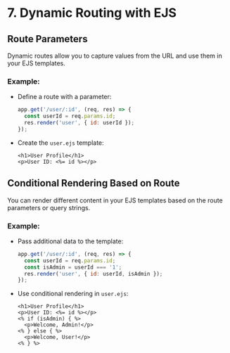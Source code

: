 # 7. Dynamic Routing with EJS

## Route Parameters
Dynamic routes allow you to capture values from the URL and use them in your EJS templates.

### Example:
- Define a route with a parameter:
  ```javascript
  app.get('/user/:id', (req, res) => {
    const userId = req.params.id;
    res.render('user', { id: userId });
  });
  ```

- Create the `user.ejs` template:
  ```ejs
  <h1>User Profile</h1>
  <p>User ID: <%= id %></p>
  ```

## Conditional Rendering Based on Route
You can render different content in your EJS templates based on the route parameters or query strings.

### Example:
- Pass additional data to the template:
  ```javascript
  app.get('/user/:id', (req, res) => {
    const userId = req.params.id;
    const isAdmin = userId === '1';
    res.render('user', { id: userId, isAdmin });
  });
  ```

- Use conditional rendering in `user.ejs`:
  ```ejs
  <h1>User Profile</h1>
  <p>User ID: <%= id %></p>
  <% if (isAdmin) { %>
    <p>Welcome, Admin!</p>
  <% } else { %>
    <p>Welcome, User!</p>
  <% } %>
  ```

